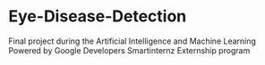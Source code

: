 # Eye-Disease-Detection
Final project during the Artificial Intelligence and Machine Learning Powered by Google Developers Smartinternz Externship program

